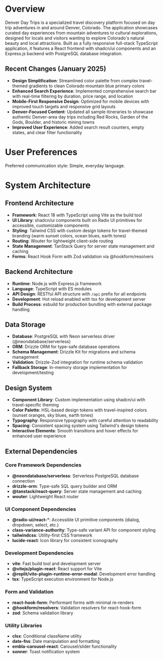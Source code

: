 # Overview

Denver Day Trips is a specialized travel discovery platform focused on day trip adventures in and around Denver, Colorado. The application showcases curated day experiences from mountain adventures to cultural explorations, designed for locals and visitors wanting to explore Colorado's natural beauty and local attractions. Built as a fully responsive full-stack TypeScript application, it features a React frontend with shadcn/ui components and an Express.js backend with PostgreSQL database integration.

## Recent Changes (January 2025)
- **Design Simplification**: Streamlined color palette from complex travel-themed gradients to clean Colorado mountain blue primary colors
- **Enhanced Search Experience**: Implemented comprehensive search bar with real-time filtering by duration, price range, and location
- **Mobile-First Responsive Design**: Optimized for mobile devices with improved touch targets and responsive grid layouts
- **Denver-Focused Content**: Updated all sample itineraries to showcase authentic Denver-area day trips including Red Rocks, Garden of the Gods, Boulder, and historic mining towns
- **Improved User Experience**: Added search result counters, empty states, and clear filter functionality

# User Preferences

Preferred communication style: Simple, everyday language.

# System Architecture

## Frontend Architecture
- **Framework**: React 18 with TypeScript using Vite as the build tool
- **UI Library**: shadcn/ui components built on Radix UI primitives for accessible, customizable components
- **Styling**: Tailwind CSS with custom design tokens for travel-themed branding (warm sunset colors, ocean blues, earth tones)
- **Routing**: Wouter for lightweight client-side routing
- **State Management**: TanStack Query for server state management and caching
- **Forms**: React Hook Form with Zod validation via @hookform/resolvers

## Backend Architecture
- **Runtime**: Node.js with Express.js framework
- **Language**: TypeScript with ES modules
- **API Design**: RESTful API structure with `/api` prefix for all endpoints
- **Development**: Hot reload enabled with tsx for development server
- **Build Process**: esbuild for production bundling with external package handling

## Data Storage
- **Database**: PostgreSQL with Neon serverless driver (@neondatabase/serverless)
- **ORM**: Drizzle ORM for type-safe database operations
- **Schema Management**: Drizzle Kit for migrations and schema management
- **Validation**: Drizzle-Zod integration for runtime schema validation
- **Fallback Storage**: In-memory storage implementation for development/testing

## Design System
- **Component Library**: Custom implementation using shadcn/ui with travel-specific theming
- **Color Palette**: HSL-based design tokens with travel-inspired colors (sunset oranges, sky blues, earth tones)
- **Typography**: Responsive typography with careful attention to readability
- **Spacing**: Consistent spacing system using Tailwind's design tokens
- **Interactive Elements**: Smooth transitions and hover effects for enhanced user experience

## External Dependencies

### Core Framework Dependencies
- **@neondatabase/serverless**: Serverless PostgreSQL database connection
- **drizzle-orm**: Type-safe SQL query builder and ORM
- **@tanstack/react-query**: Server state management and caching
- **wouter**: Lightweight React router

### UI Component Dependencies
- **@radix-ui/react-***: Accessible UI primitive components (dialog, dropdown, select, etc.)
- **class-variance-authority**: Type-safe variant API for component styling
- **tailwindcss**: Utility-first CSS framework
- **lucide-react**: Icon library for consistent iconography

### Development Dependencies
- **vite**: Fast build tool and development server
- **@vitejs/plugin-react**: React support for Vite
- **@replit/vite-plugin-runtime-error-modal**: Development error handling
- **tsx**: TypeScript execution environment for Node.js

### Form and Validation
- **react-hook-form**: Performant forms with minimal re-renders
- **@hookform/resolvers**: Validation resolvers for react-hook-form
- **zod**: Schema validation library

### Utility Libraries
- **clsx**: Conditional className utility
- **date-fns**: Date manipulation and formatting
- **embla-carousel-react**: Carousel/slider functionality
- **sonner**: Toast notification system